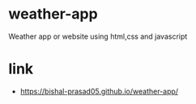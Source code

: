 # weather-app
Weather app or website using html,css and javascript


# link
- https://bishal-prasad05.github.io/weather-app/
